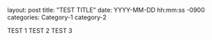 layout: post
title: "TEST TITLE"
date: YYYY-MM-DD hh:mm:ss -0900
categories: Category-1 category-2


TEST 1
TEST 2
TEST 3